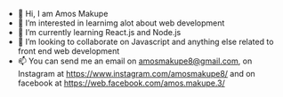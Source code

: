 - 👋 Hi, I am Amos Makupe
- 👀 I’m interested in learnimg alot about web development 
- 🌱 I’m currently learning React.js and Node.js 
- 💞️ I’m looking to collaborate on Javascript and anything else related to front end web development
- 📫 You can send me an email on amosmakupe8@gmail.com, on Instagram at https://www.instagram.com/amosmakupe8/ and on facebook at https://web.facebook.com/amos.makupe.3/

<!---
amoswings7/amoswings7 is a ✨ special ✨ repository because its `README.md` (this file) appears on your GitHub profile.
You can click the Preview link to take a look at your changes.
--->
